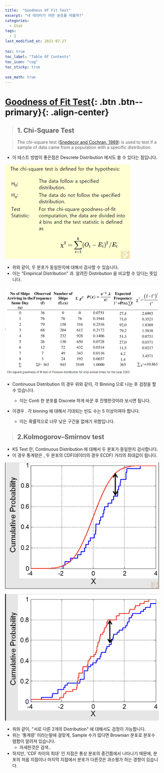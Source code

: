 ```yaml
---
title:  "Goodness Of Fit Test"
excerpt: "내 데이터가 어떤 분포를 따를까?"
categories:
  - Stat
tags:
  - 1
last_modified_at: 2021-07-27

toc: true
toc_label: "Table Of Contents"
toc_icon: "cog"
toc_sticky: true

use_math: true
---
```


# [Goodness of Fit Test](#link){: .btn .btn--primary}{: .align-center}

> ## 1. Chi-Square Test

> The chi-square test ([Snedecor and Cochran, 1989](https://www.itl.nist.gov/div898/handbook/eda/section4/eda43.htm#Snedecor)) is used to test if a sample of data came from a population with a specific distribution.

- 이 테스트 방법이 좋은점은 Descrete Distribution 에서도 쓸 수 있다는 점입니다. 

![png](/assets/images/Stat/17_1.png)

- 위와 같이, 두 분포가 동일한지에 대해서 검사할 수 있습니다.
- 이는 "Empirical Distribution" 과. 알려진 Distribution 을 비교할 수 있다는 뜻입니다.

![png](/assets/images/Stat/17_2.png)

- Continuous Distribution 의 경우 위와 같이, 각 Binning 으로 나눈 후 검정을 할 수 있습니다.
  - 이는 Conti 한 분포를 Discrete 하게 바꾼 후 진행한것이라 보시면 됩니다.

- 이경우 . 각 binning 에 대해서 기대되는 빈도 수는 5 이상이여야 합니다.
  - 이는 확률적으로 너무 낮은 구간을 없애기 위함입니다. 

> ## 2.Kolmogorov–Smirnov test

- KS Test 란, Continuous Distribution 에 대해서 두 분포가 동일한지 검사합니다.
- 이 경우 통계량은 , 두 분포의 CDF(데이터의 경우 ECDF) 거리의 최대값이 됩니다. 

![png](/assets/images/Stat/17_3.png)

![png](/assets/images/Stat/17_4.png)

- 위와 같이, "서로 다른 2개의 Distribution" 에 대해서도 검정이 가능합니다. 
- 위는 '통계량' 이라는말에 걸맞게, Sample 수가 많다면 Brownian 분포로 분포수렴함이 알려져 있습니다. 
  - 자세한것은 검색..
- 하지만, 'CDF 차이의 최대' 인 지점은 통상 분포의 중간쯤에서 나타나기 때문에, 분포의 처음 지점이나 마지막 지점에서 분포가 다른것은 과소평가 하는 경향이 있습니다.



